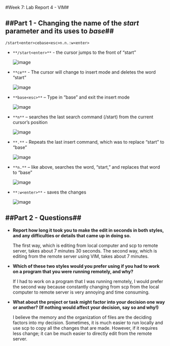 #Week 7: Lab Report 4 - VIM#

##Part 1 - Changing the name of the *start* parameter and its uses to *base*##
---

```
/start<enter>cebase<esc>n.n.:w<enter>
```

* ```**/start<enter>**``` - the cursor jumps to the front of “start”
  
  ![image](https://user-images.githubusercontent.com/54129361/201615831-ed4f36a7-7c8b-4327-9e82-8a6627d5351e.png)

* ```**ce**``` - The cursor will change to insert mode and deletes the word “start”
  
  ![image](https://user-images.githubusercontent.com/54129361/201615926-5c1b1994-940a-49ab-9969-eba5d05ff450.png)

* ```**base<esc>**``` – Type in “base” and exit the insert mode
  
  ![image](https://user-images.githubusercontent.com/54129361/201616181-e32ce73d-7ac7-46c9-bc61-07cbad7955e5.png)

* ```**n**``` – searches the last search command (/start) from the current cursor’s position
  
  ![image](https://user-images.githubusercontent.com/54129361/201616271-b35b003f-12a4-4b06-b023-cff3b5138f7b.png)

* ```**.**``` - Repeats the last insert command, which was to replace “start” to “base”
  
  ![image](https://user-images.githubusercontent.com/54129361/201616418-409d1204-e857-4d56-b476-bc5854c7fd70.png)

* ```**n.**``` – like above, searches the word, “start,” and replaces that word to “base”
  
  ![image](https://user-images.githubusercontent.com/54129361/201616510-0ede325b-dad9-4f3b-8f39-1cd6d75449c2.png)

* ```**:w<enter>**``` - saves the changes
  
  ![image](https://user-images.githubusercontent.com/54129361/201616598-5919064f-faa0-4e4f-bb99-a18128943d49.png)

  
##Part 2 - Questions##
---
  
* **Report how long it took you to make the edit in seconds in both styles, and any difficulties or details that came up in doing so.**
  
  The first way, which is editing from local computer and scp to remote server, takes about 7 minutes 30 seconds.
  The second way, which is editing from the remote server using VIM, takes about 7 minutes.
  
* **Which of these two styles would you prefer using if you had to work on a program that you were running remotely, and why?**
  
  If I had to work on a program that I was running remotely, I would prefer the second way because constantly changing from scp from the local computer to remote server is very annoying and time consuming.
  
* **What about the project or task might factor into your decision one way or another? (If nothing would affect your decision, say so and why!)**
  
  I believe the memory and the organization of files are the deciding factors into my decision. Sometimes, it is much easier to run locally and use scp to copy all the changes that are made. However, if it requires less change; it can be much easier to directly edit from the remote server.
